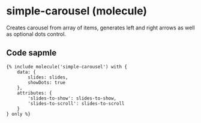 # simple-carousel (molecule)

Creates carousel from array of items, generates left and right arrows as well as optional dots control.

## Code sapmle

```
{% include molecule('simple-carousel') with {
    data: {
        slides: slides,
        showDots: true
    },
    attributes: {
        'slides-to-show': slides-to-show,
        'slides-to-scroll': slides-to-scroll
    }
} only %}
```
